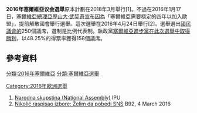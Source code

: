 **2016年塞爾維亞议会選舉**原本計劃在2018年3月舉行\[1\]。不過在2016年1月17日，[塞爾維亞總理](https://zh.wikipedia.org/wiki/塞爾維亞總理 "wikilink")[亞歷山大·武契奇宣布因為](../Page/亞歷山大·武契奇.md "wikilink")「塞爾維亞需要穩定的四年以加入歐盟」，提前解散國會舉行選舉。這次選舉在2016年4月24日舉行\[2\]。選舉選出[國民議會的](https://zh.wikipedia.org/wiki/國民議會_\(塞爾維亞\) "wikilink")250個議席，選制是比例代表制。執政黨[塞爾維亞進步黨在此次選舉中取得勝利](https://zh.wikipedia.org/wiki/塞爾維亞進步黨 "wikilink")，以48.25%的得票率獲得158個議席。

## 參考資料

[分類:2016年塞爾維亞](https://zh.wikipedia.org/wiki/分類:2016年塞爾維亞 "wikilink")
[分類:塞爾維亞選舉](https://zh.wikipedia.org/wiki/分類:塞爾維亞選舉 "wikilink")

[Category:2016年歐洲選舉](https://zh.wikipedia.org/wiki/Category:2016年歐洲選舉 "wikilink")

1.  [Narodna skupstina (National
    Assembly)](http://www.ipu.org/parline-e/reports/2355.htm) IPU
2.  [Nikolić raspisao izbore: Želim da pobedi
    SNS](http://www.b92.net/info/vesti/index.php?yyyy=2016&mm=03&dd=04&nav_category=11&nav_id=1103685)
    B92, 4 March 2016